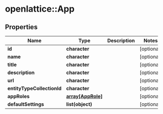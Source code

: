 # openlattice::App

## Properties
Name | Type | Description | Notes
------------ | ------------- | ------------- | -------------
**id** | **character** |  | [optional] 
**name** | **character** |  | [optional] 
**title** | **character** |  | [optional] 
**description** | **character** |  | [optional] 
**url** | **character** |  | [optional] 
**entityTypeCollectionId** | **character** |  | [optional] 
**appRoles** | [**array[AppRole]**](AppRole.md) |  | [optional] 
**defaultSettings** | **list(object)** |  | [optional] 


